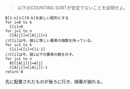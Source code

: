 <!--
<script type="text/javascript" async
  src="https://cdnjs.cloudflare.com/ajax/libs/mathjax/2.7.7/MathJax.js?config=TeX-MML-AM_CHTML">
</script>
-->

>以下のCOUNTING SORTが安定でないことを証明せよ。

```
B[1:n]とC[0:k]を新しい配列とする
for i=0 to k
  C[i]=0
for j=1 to n
  C[A[j]]=C[A[j]]+1
//C[i]は今、値iに等しい要素の個数を持っている。
for i=1 to k
  C[i]=C[i]+C[i-1]
//C[i]は今、値i以下の要素の数を示す。
for j=1 to n
  B[C[A[j]]]=A[j]
  C[A[j]]=C[A[j]]-1 
return B
```

先に配置されたものが後ろに行き、順番が崩れる。